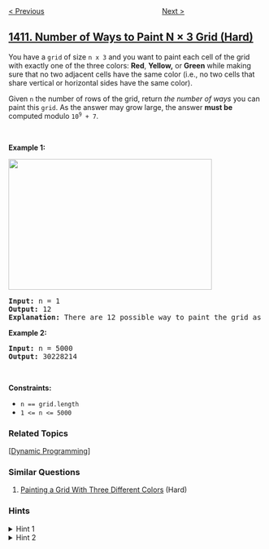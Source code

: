 <!--|This file generated by command(leetcode description); DO NOT EDIT.    |-->
<!--+----------------------------------------------------------------------+-->
<!--|@author    awesee <openset.wang@gmail.com>                           |-->
<!--|@link      https://github.com/awesee                                 |-->
<!--|@home      https://github.com/awesee/leetcode                        |-->
<!--+----------------------------------------------------------------------+-->

[< Previous](../html-entity-parser "HTML Entity Parser")
　　　　　　　　　　　　　　　　
[Next >](../find-the-quiet-students-in-all-exams "Find the Quiet Students in All Exams")

## [1411. Number of Ways to Paint N × 3 Grid (Hard)](https://leetcode.com/problems/number-of-ways-to-paint-n-3-grid "给 N x 3 网格图涂色的方案数")

<p>You have a <code>grid</code> of size <code>n x 3</code> and you want to paint each cell of the grid with exactly one of the three colors: <strong>Red</strong>, <strong>Yellow,</strong> or <strong>Green</strong> while making sure that no two adjacent cells have the same color (i.e., no two cells that share vertical or horizontal sides have the same color).</p>

<p>Given <code>n</code> the number of rows of the grid, return <em>the number of ways</em> you can paint this <code>grid</code>. As the answer may grow large, the answer <strong>must be</strong> computed modulo <code>10<sup>9</sup> + 7</code>.</p>

<p>&nbsp;</p>
<p><strong>Example 1:</strong></p>
<img alt="" src="https://assets.leetcode.com/uploads/2020/03/26/e1.png" style="width: 400px; height: 257px;" />
<pre>
<strong>Input:</strong> n = 1
<strong>Output:</strong> 12
<strong>Explanation:</strong> There are 12 possible way to paint the grid as shown.
</pre>

<p><strong>Example 2:</strong></p>

<pre>
<strong>Input:</strong> n = 5000
<strong>Output:</strong> 30228214
</pre>

<p>&nbsp;</p>
<p><strong>Constraints:</strong></p>

<ul>
	<li><code>n == grid.length</code></li>
	<li><code>1 &lt;= n &lt;= 5000</code></li>
</ul>

### Related Topics
  [[Dynamic Programming](../../tag/dynamic-programming/README.md)]

### Similar Questions
  1. [Painting a Grid With Three Different Colors](../painting-a-grid-with-three-different-colors) (Hard)

### Hints
<details>
<summary>Hint 1</summary>
We will use Dynamic programming approach. we will try all possible configuration.
</details>

<details>
<summary>Hint 2</summary>
Let dp[idx][prev1col][prev2col][prev3col] be the number of ways to color the rows of the grid from idx to n-1 keeping in mind that the previous row (idx - 1) has colors prev1col, prev2col and prev3col. Build the dp array to get the answer.
</details>
